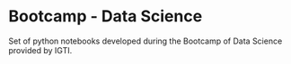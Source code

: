# Bootcamp - Data Science

Set of python notebooks developed during the Bootcamp of Data Science provided by IGTI.
